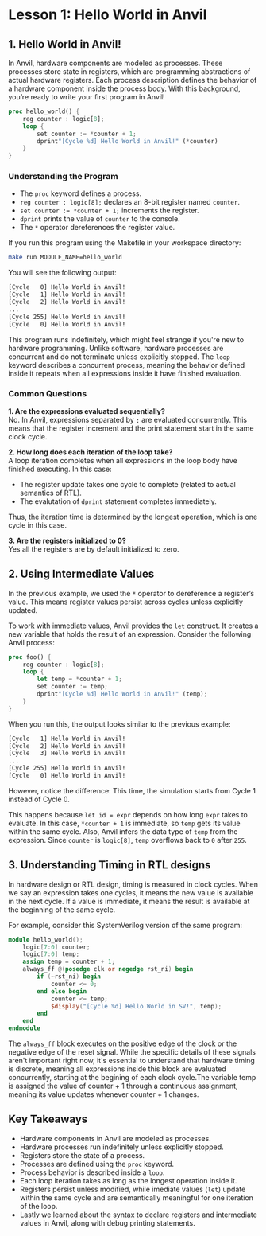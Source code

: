 # Lesson 1: Hello World in Anvil


## 1. Hello World in Anvil!
In Anvil, hardware components are modeled as processes. These processes store state in registers, which are programming abstractions of actual hardware registers. Each process description defines the behavior of a hardware component inside the process body. With this background, you’re ready to write your first program in Anvil!

```rust
proc hello_world() {
    reg counter : logic[8];
    loop {
        set counter := *counter + 1;
        dprint"[Cycle %d] Hello World in Anvil!" (*counter)
    }
}
```

### Understanding the Program  

- The `proc` keyword defines a process.  
- `reg counter : logic[8];` declares an 8-bit register named `counter`.  
- `set counter := *counter + 1;` increments the register.  
- `dprint` prints the value of `counter` to the console.  
- The `*` operator dereferences the register value.  

If you run this program using the Makefile in your workspace directory:

```bash
make run MODULE_NAME=hello_world
```

You will see the following output:

```bash
[Cycle   0] Hello World in Anvil!
[Cycle   1] Hello World in Anvil!
[Cycle   2] Hello World in Anvil!
...
[Cycle 255] Hello World in Anvil!
[Cycle   0] Hello World in Anvil!
```

This program runs indefinitely, which might feel strange if you're new to hardware programming. Unlike software, hardware processes are concurrent and do not terminate unless explicitly stopped. The `loop` keyword describes a concurrent process, meaning the behavior defined inside it repeats when all expressions inside it have finished evaluation.

### Common Questions

**1. Are the expressions evaluated sequentially?** \
No. In Anvil, expressions separated by `;` are evaluated concurrently. This means that the register increment and the print statement start in the same clock cycle.  

**2. How long does each iteration of the loop take?** \
A loop iteration completes when all expressions in the loop body have finished executing. In this case:  
- The register update takes one cycle to complete (related to actual semantics of RTL).
- The evalutation of `dprint` statement completes immediately.

Thus, the iteration time is determined by the longest operation, which is one cycle in this case.

**3. Are the registers initialized to 0?** \
Yes all the registers are by default initialized to zero. 




## 2. Using Intermediate Values  

In the previous example, we used the `*` operator to dereference a register’s value. This means register values persist across cycles unless explicitly updated.  

To work with immediate values, Anvil provides the `let` construct. It creates a new variable that holds the result of an expression. Consider the following Anvil process:  

```rust
proc foo() {
    reg counter : logic[8];
    loop {
        let temp = *counter + 1;
        set counter := temp;
        dprint"[Cycle %d] Hello World in Anvil!" (temp);
    }
}
```

When you run this, the output looks similar to the previous example:  

```bash
[Cycle   1] Hello World in Anvil!
[Cycle   2] Hello World in Anvil!
[Cycle   3] Hello World in Anvil!
...
[Cycle 255] Hello World in Anvil!
[Cycle   0] Hello World in Anvil!
```

However, notice the difference: This time, the simulation starts from Cycle 1 instead of Cycle 0.  

This happens because `let id = expr` depends on how long `expr` takes to evaluate. In this case, `*counter + 1` is immediate, so `temp` gets its value within the same cycle. Also, Anvil infers the data type of `temp` from the expression. Since `counter` is `logic[8]`, `temp` overflows back to `0` after `255`. 



## 3. Understanding Timing in RTL designs 

In hardware design or RTL design, timing is measured in clock cycles. When we say an expression takes one cycles, it means the new value is available in the next cycle. If a value is immediate, it means the result is available at the beginning of the same cycle.  

For example, consider this SystemVerilog version of the same program:

```verilog
module hello_world();
    logic[7:0] counter;
    logic[7:0] temp;
    assign temp = counter + 1;
    always_ff @(posedge clk or negedge rst_ni) begin
        if (~rst_ni) begin
            counter <= 0;
        end else begin
            counter <= temp;
            $display("[Cycle %d] Hello World in SV!", temp);
        end
    end
endmodule
```  

The `always_ff` block executes on the positive edge of the clock or the negative edge of the reset signal. While the specific details of these signals aren't important right now, it's essential to understand that hardware timing is discrete, meaning all expressions inside this block are evaluated concurrently, starting at the begining of each clock cycle.The variable temp is assigned the value of counter + 1 through a continuous assignment, meaning its value updates whenever counter + 1 changes.


## Key Takeaways  

- Hardware components in Anvil are modeled as processes.  
- Hardware processes run indefinitely unless explicitly stopped.  
- Registers store the state of a process.  
- Processes are defined using the `proc` keyword.  
- Process behavior is described inside a `loop`.  
- Each loop iteration takes as long as the longest operation inside it.  
- Registers persist unless modified, while imediate values (`let`) update within the same cycle and are semantically meaningful for one iteration of the loop.
- Lastly we learned about the syntax to declare registers and intermediate values in Anvil, along with debug printing statements.